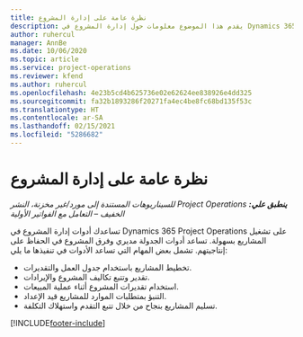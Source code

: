 ```yaml
---
title: نظرة عامة على إدارة المشروع
description: يقدم هذا الموضوع معلومات حول إدارة المشروع في Dynamics 365 Project Operations.
author: ruhercul
manager: AnnBe
ms.date: 10/06/2020
ms.topic: article
ms.service: project-operations
ms.reviewer: kfend
ms.author: ruhercul
ms.openlocfilehash: 4e23b5cd4b625736e02e62624ee838926e4dd325
ms.sourcegitcommit: fa32b1893286f20271fa4ec4be8fc68bd135f53c
ms.translationtype: HT
ms.contentlocale: ar-SA
ms.lasthandoff: 02/15/2021
ms.locfileid: "5286682"
---
```

# <a name="project-management-overview"></a>نظرة عامة على إدارة المشروع

_**ينطبق علي:** ‏‫Project Operations للسيناريوهات المستندة إلى مورد/غير مخزنة‬، ‏‫النشر الخفيف – التعامل مع الفواتير الأولية‬_

تساعدك أدوات إدارة المشروع في Dynamics 365 Project Operations على تشغيل المشاريع بسهولة. تساعد أدوات الجدولة مديري وفرق المشروع في الحفاظ على إنتاجيتهم. تشمل بعض المهام التي تساعد الأدوات في تنفيذها ما يلي:

- تخطيط المشاريع باستخدام جدول العمل والتقديرات.
- تقدير وتتبع تكاليف المشروع والإيرادات.
- استخدام تقديرات المشروع أثناء عملية المبيعات.
- التنبؤ بمتطلبات الموارد للمشاريع قيد الإعداد.
- تسليم المشاريع بنجاح من خلال تتبع التقدم واستهلاك التكلفة.


[!INCLUDE[footer-include](../includes/footer-banner.md)]